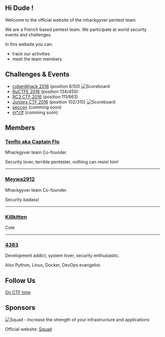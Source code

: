 ## Hi Dude !
Welcome to the official website of the mhackgyver pentest team.

We are a French based pentest team. We participate at world security events and challenges.

In this website you can:
- track our activities
- meet the team members

## Challenges & Events
- [cyber@hack 2016](https://www.cyberathack.com/) (position 8/50)
![Scoreboard](https://github.com/mhackgyver-squad/mhackgyver/blob/master/images/CTF%20result.png "Cyber@hack 2016 scoreboard")
- [RuCTFE 2016](http://ructfe.org/) (position 134/450)
- [RC3 CTF 2016](http://ctf.rc3.club/) (position 111/663)
- [Juniors CTF 2016](https://juniors.ctf.org.ru/) (position 102/310)
![Scoreboard](https://github.com/mhackgyver-squad/mhackgyver/blob/master/images/102%C3%A8me%20Juniors%20CTF.png "Juniors CTF 2016 scoreboard")
- [seccon](http://ctf.seccon.jp) (comming soon)
- [m\*ctf](http://mctf.ru/en/) (comming soon)

## Members
### [Tenflo aka Captain Flo](https://github.com/fcarfantan)
Mhackgyver team Co-founder. 

Security lover, terrible pentester, nothing can resist him!

---

### [Meywa2912](https://github.com/Meywa2912)
Mhackgyver team Co-founder. 

Security badass!

---

### [Killkitten](https://github.com/Killkitten)
Cute

---

### [4383](https://github.com/4383)
Development addict, system lover, security enthusiastic. 

Also Python, Linux, Docker, DevOps evangelist.

## Follow Us
[On CTF time](https://ctftime.org/team/30616)

## Sponsors
![Squad - Increase the strength of your infrastructure and applications](https://www.squad.fr/static/images/theme/logo_blue.png "Squad")

Official website: [Squad](https://www.squad.fr/en/know-us/)





